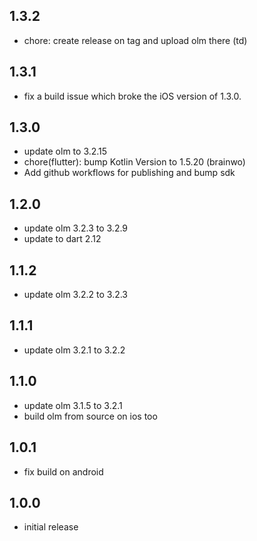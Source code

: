 ## 1.3.2

- chore: create release on tag and upload olm there (td)

## 1.3.1

- fix a build issue which broke the iOS version of 1.3.0.

## 1.3.0

- update olm to 3.2.15
- chore(flutter): bump Kotlin Version to 1.5.20 (brainwo)
- Add github workflows for publishing and bump sdk

## 1.2.0

- update olm 3.2.3 to 3.2.9
- update to dart 2.12

## 1.1.2

- update olm 3.2.2 to 3.2.3

## 1.1.1

- update olm 3.2.1 to 3.2.2

## 1.1.0

- update olm 3.1.5 to 3.2.1
- build olm from source on ios too

## 1.0.1

- fix build on android

## 1.0.0

- initial release
